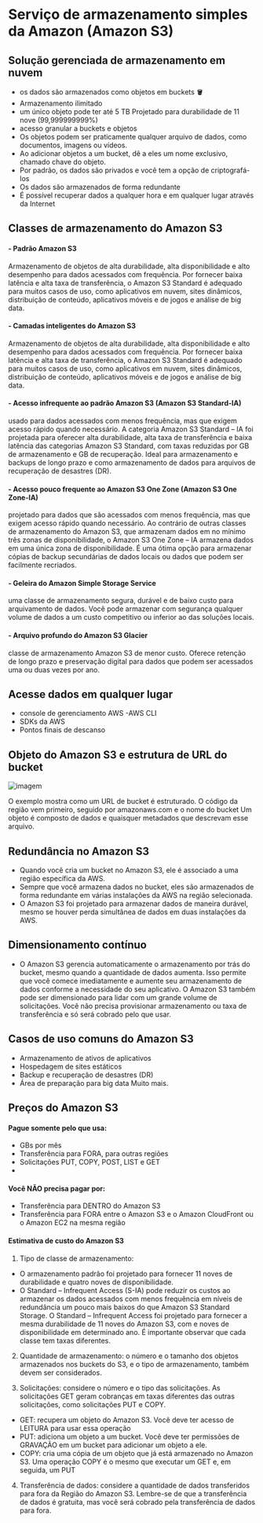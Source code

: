 # Serviço de armazenamento simples da Amazon (Amazon S3)
  ## Solução gerenciada de armazenamento em nuvem
  - os dados são armazenados como objetos em buckets 🪣
  - Armazenamento ilimitado
  - um único objeto pode ter até 5 TB
  Projetado para durabilidade de 11 nove (99,999999999%)
  - acesso granular a buckets e objetos
  - Os objetos podem ser praticamente qualquer arquivo de dados, como documentos, imagens ou vídeos.
  - Ao adicionar objetos a um bucket, dê a eles um nome exclusivo, chamado chave do objeto.
  - Por padrão, os dados são privados e você tem a opção de criptografá-los
  - Os dados são armazenados de forma redundante
  - É possível recuperar dados a qualquer hora e em qualquer lugar através da Internet
 
  ## Classes de armazenamento do Amazon S3
  #### - Padrão Amazon S3
  Armazenamento de objetos de alta durabilidade, alta disponibilidade e alto desempenho para dados acessados com frequência. Por fornecer baixa latência e alta taxa de transferência, o Amazon S3 Standard é adequado para muitos casos de uso, como aplicativos em nuvem, sites dinâmicos, distribuição de conteúdo, aplicativos móveis e de jogos e análise de big data.
 
  #### - Camadas inteligentes do Amazon S3
  Armazenamento de objetos de alta durabilidade, alta disponibilidade e alto desempenho para dados acessados com frequência. Por fornecer baixa latência e alta taxa de transferência, o Amazon S3 Standard é adequado para muitos casos de uso, como aplicativos em nuvem, sites dinâmicos, distribuição de conteúdo, aplicativos móveis e de jogos e análise de big data.
 
  #### - Acesso infrequente ao padrão Amazon S3 (Amazon S3 Standard-IA)
  usado para dados acessados com menos frequência, mas que exigem acesso rápido quando necessário. A categoria Amazon S3 Standard – IA foi projetada para oferecer alta durabilidade, alta taxa de transferência e baixa latência das categorias Amazon S3 Standard, com taxas reduzidas por GB de armazenamento e GB de recuperação.
  Ideal para armazenamento e backups de longo prazo e como armazenamento de dados para arquivos de recuperação de desastres (DR).
 
  #### - Acesso pouco frequente ao Amazon S3 One Zone (Amazon S3 One Zone-IA)
  projetado para dados que são acessados com menos frequência, mas que exigem acesso rápido quando necessário. Ao contrário de outras classes de armazenamento do Amazon S3, que armazenam dados em no mínimo três zonas de disponibilidade, o Amazon S3 One Zone – IA armazena dados em uma única zona de disponibilidade.
  É uma ótima opção para armazenar cópias de backup secundárias de dados locais ou dados que podem ser facilmente recriados.
 
  #### - Geleira do Amazon Simple Storage Service
  uma classe de armazenamento segura, durável e de baixo custo para arquivamento de dados. Você pode armazenar com segurança qualquer volume de dados a um custo competitivo ou inferior ao das soluções locais.
 
  #### - Arquivo profundo do Amazon S3 Glacier
  classe de armazenamento Amazon S3 de menor custo. Oferece retenção de longo prazo e preservação digital para dados que podem ser acessados uma ou duas vezes por ano.
 
 
  ## Acesse dados em qualquer lugar
  - console de gerenciamento AWS
  -AWS CLI
  - SDKs da AWS
  - Pontos finais de descanso
 
  ## Objeto do Amazon S3 e estrutura de URL do bucket
 
  ![ imagem ]( https://github.com/luane-loureiro/EscolaDaNuvem-AWS/assets/100947092/63397d54-cfb1-4803-a9ca-598520d37f40 )
 
 
  O exemplo mostra como um URL de bucket é estruturado. O código da região vem primeiro, seguido por amazonaws.com e o nome do bucket
  Um objeto é composto de dados e quaisquer metadados que descrevam esse arquivo.
 
 
  ## Redundância no Amazon S3
  - Quando você cria um bucket no Amazon S3, ele é associado a uma região específica da AWS.
  - Sempre que você armazena dados no bucket, eles são armazenados de forma redundante em várias instalações da AWS na região selecionada.
  - O Amazon S3 foi projetado para armazenar dados de maneira durável, mesmo se houver perda simultânea de dados em duas instalações da AWS.
 
  ## Dimensionamento contínuo
  - O Amazon S3 gerencia automaticamente o armazenamento por trás do bucket, mesmo quando a quantidade de dados aumenta. Isso permite que você comece imediatamente e aumente seu armazenamento de dados conforme a necessidade do seu aplicativo.
  O Amazon S3 também pode ser dimensionado para lidar com um grande volume de solicitações. Você não precisa provisionar armazenamento ou taxa de transferência e só será cobrado pelo que usar.
 
  ## Casos de uso comuns do Amazon S3
  - Armazenamento de ativos de aplicativos
  - Hospedagem de sites estáticos
  - Backup e recuperação de desastres (DR)
  - Área de preparação para big data Muito mais.
## Preços do Amazon S3
#### Pague somente pelo que usa:
- GBs por mês
- Transferência para FORA, para outras regiões
- Solicitações PUT, COPY, POST, LIST e GET
- 
#### Você NÃO precisa pagar por:
- Transferência para DENTRO do Amazon S3
- Transferência para FORA entre o Amazon S3 e o Amazon CloudFront ou o Amazon EC2 na mesma região

#### Estimativa de custo do Amazon S3 
1. Tipo de classe de armazenamento:
- O armazenamento padrão foi projetado para fornecer 11 noves de durabilidade e quatro noves de disponibilidade.
- O Standard – Infrequent Access (S-IA) pode reduzir os custos ao armazenar os dados acessados com menos frequência em níveis de redundância um pouco mais baixos do que Amazon S3 Standard Storage. O Standard – Infrequent Access foi projetado para fornecer a mesma durabilidade de 11 noves do Amazon S3, com e noves de disponibilidade em determinado ano. É importante observar que cada classe tem taxas diferentes.

2. Quantidade de armazenamento: o número e o tamanho dos objetos armazenados nos buckets do S3, e o tipo de armazenamento, também devem ser considerados.

3. Solicitações: considere o número e o tipo das solicitações. As solicitações GET geram cobranças em taxas diferentes das outras solicitações, como solicitações PUT e COPY.
- GET: recupera um objeto do Amazon S3. Você deve ter acesso de LEITURA para usar essa operação
- PUT: adiciona um objeto a um bucket. Você deve ter permissões de GRAVAÇÃO em um bucket para adicionar um objeto a ele.
- COPY: cria uma cópia de um objeto que já está armazenado no Amazon S3. Uma operação COPY é o mesmo que executar um GET e, em seguida, um PUT

4.  Transferência de dados: considere a quantidade de dados transferidos para fora da Região do Amazon S3. Lembre-se de que a transferência de dados é gratuita, mas você será cobrado pela transferência de dados para fora.
